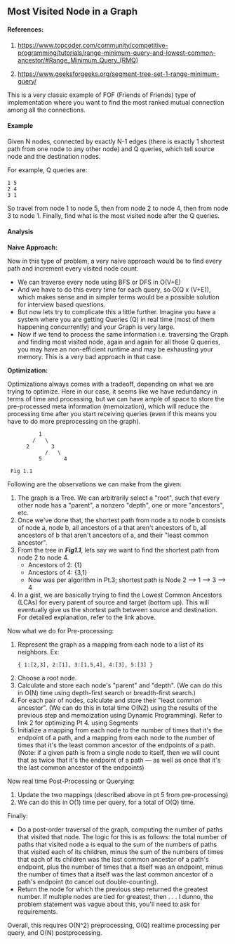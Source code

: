 ## Most Visited Node in a Graph
#### References:
1. https://www.topcoder.com/community/competitive-programming/tutorials/range-minimum-query-and-lowest-common-ancestor/#Range_Minimum_Query_(RMQ)

2. https://www.geeksforgeeks.org/segment-tree-set-1-range-minimum-query/


This is a very classic example of FOF (Friends of Friends) type of implementation where you want to find the most ranked mutual connection among all the connections.

#### Example

Given N nodes, connected by exactly N-1 edges (there is exactly 1 shortest path from one node to any other node) and Q queries, which tell source node and the destination nodes.

For example, Q queries are:

```
1 5
2 4
3 1
```

So travel from node 1 to node 5, then from node 2 to node 4, then from node 3 to node 1. Finally, find what is the most visited node after the Q queries.

#### Analysis

**Naive Approach:**

Now in this type of problem, a very naive approach would be to find every path and increment every visited node count.
 - We can traverse every node using BFS or DFS in O(V+E)
 - And we have to do this every time for each query, so O(Q x (V+E)), which makes sense and in simpler terms would be a possible solution for interview based questions.
 - But now lets try to complicate this a little further. Imagine you have a system where you are getting Queries (Q) in real time (most of them happening concurrently) and your Graph is very large.
 - Now if we tend to process the same information i.e. traversing the Graph and finding most visited node, again and again for all those Q queries, you may have an non-efficient runtime and may be exhausting your memory. This is a very bad approach in that case.

 **Optimization:**

 Optimizations always comes with a tradeoff, depending on what we are trying to optimize.
 Here in our case, it seems like we have redundancy in terms of time and processing, but we can have ample of space to store the pre-processed meta information (memoization), which will reduce the processing time after you start receiving queries (even if this means you have to do more preprocessing on the graph).

 ```
           1
         /   \
       2       3
             /   \
           5       4

  Fig 1.1
 ```

 Following are the observations we can make from the given:
  1. The graph is a Tree. We can arbitrarily select a "root", such that every other node has a "parent", a nonzero "depth", one or more "ancestors", etc.
  2. Once we've done that, the shortest path from node a to node b consists of node a, node b, all ancestors of a that aren't ancestors of b, all ancestors of b that aren't ancestors of a, and their "least common ancestor".
  3. From the tree in ***Fig1.1***, lets say we want to find the shortest path from node 2 to node 4.
      - Ancestors of 2: {1}
      - Ancestors of 4: {3,1}
      - Now was per algorithm in Pt.3; shortest path is Node 2 --> 1 --> 3 --> 4
  4. In a gist, we are basically trying to find the Lowest Common Ancestors (LCAs) for every parent of source and target (bottom up). This will eventually give us the shortest path between source and destination. For detailed explanation, refer to the link above.

Now what we do for Pre-processing:

 1. Represent the graph as a mapping from each node to a list of its neighbors. Ex:
      ```
      { 1:[2,3], 2:[1], 3:[1,5,4], 4:[3], 5:[3] }
      ```
 2. Choose a root node.
 3. Calculate and store each node's "parent" and "depth". (We can do this in O(N) time using depth-first search or breadth-first search.)
 4. For each pair of nodes, calculate and store their "least common ancestor". (We can do this in total time O(N2) using the results of the previous step and memoization using Dynamic Programming). Refer to link 2 for optimizing Pt 4. using Segments
 5. Initialize a mapping from each node to the number of times that it's the endpoint of a path, and a mapping from each node to the number of times that it's the least common ancestor of the endpoints of a path. (Note: if a given path is from a single node to itself, then we will count that as twice that it's the endpoint of a path — as well as once that it's the last common ancestor of the endpoints)

Now real time Post-Processing or Querying:

 1. Update the two mappings (described above in pt 5 from pre-processing)
 2. We can do this in O(1) time per query, for a total of O(Q) time.

Finally:
 - Do a post-order traversal of the graph, computing the number of paths that visited that node. The logic for this is as follows: the total number of paths that visited node a is equal to the sum of the numbers of paths that visited each of its children, minus the sum of the numbers of times that each of its children was the last common ancestor of a path's endpoint, plus the number of times that a itself was an endpoint, minus the number of times that a itself was the last common ancestor of a path's endpoint (to cancel out double-counting).
 - Return the node for which the previous step returned the greatest number. If multiple nodes are tied for greatest, then . . . I dunno, the problem statement was vague about this, you'll need to ask for requirements.

Overall, this requires O(N^2) preprocessing, O(Q) realtime processing per query, and O(N) postprocessing.
